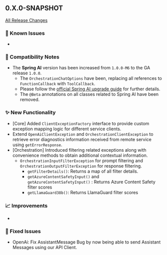 ## 0.X.0-SNAPSHOT

[All Release Changes](https://github.com/SAP/ai-sdk-java/releases/)

### 🚧 Known Issues

-

### 🔧 Compatibility Notes

- The **Spring AI** version has been increased from `1.0.0-M6` to the GA release `1.0.0`.
  - The `OrchestrationChatOptions` have been, replacing all references to `FunctionCallback` with `ToolCallback`.
  - Please follow the [official Spring AI upgrade guide](https://docs.spring.io/spring-ai/reference/upgrade-notes.html#upgrading-to-1-0-0-RC1) for further details.
  - The `@Beta` annotations on all classes related to Spring AI have been removed.


### ✨ New Functionality

- [Core] Added `ClientExceptionFactory` interface to provide custom exception mapping logic for different service clients.
- Extend `OpenAiClientException` and `OrchestrationClientException` to  retrieve error diagnostics information received from remote service using `getErrorResponse`.
- [Orchestration] Introduced filtering related exceptions along with convenience methods to obtain additional contextual information.
  - `OrchestrationInputFilterException` for prompt filtering and `OrchestrationOutputFilterException` for response filtering.
    - `getFilterDetails()`: Returns a map of all filter details.
    - `getAzureContentSafetyInput()` and `getAzureContentSafetyInput()` : Returns Azure Content Safety filter scores
    - `getLlamaGuard38b()`: Returns LlamaGuard filter scores

### 📈 Improvements

-

### 🐛 Fixed Issues

- OpenAi: Fix AssistantMessage Bug by now being able to send Assistant Messages using our API Client. 
